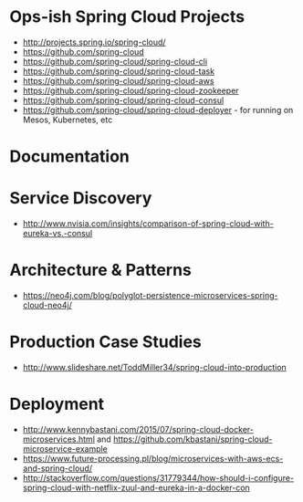 

# Ops-ish Spring Cloud Projects
- http://projects.spring.io/spring-cloud/
- https://github.com/spring-cloud
- https://github.com/spring-cloud/spring-cloud-cli
- https://github.com/spring-cloud/spring-cloud-task
- https://github.com/spring-cloud/spring-cloud-aws
- https://github.com/spring-cloud/spring-cloud-zookeeper
- https://github.com/spring-cloud/spring-cloud-consul
- https://github.com/spring-cloud/spring-cloud-deployer - for running on Mesos, Kubernetes, etc

# Documentation 

# Service Discovery
- http://www.nvisia.com/insights/comparison-of-spring-cloud-with-eureka-vs.-consul

# Architecture & Patterns
- https://neo4j.com/blog/polyglot-persistence-microservices-spring-cloud-neo4j/

# Production Case Studies
- http://www.slideshare.net/ToddMiller34/spring-cloud-into-production 

# Deployment
- http://www.kennybastani.com/2015/07/spring-cloud-docker-microservices.html and https://github.com/kbastani/spring-cloud-microservice-example
- https://www.future-processing.pl/blog/microservices-with-aws-ecs-and-spring-cloud/ 
- http://stackoverflow.com/questions/31779344/how-should-i-configure-spring-cloud-with-netflix-zuul-and-eureka-in-a-docker-con




